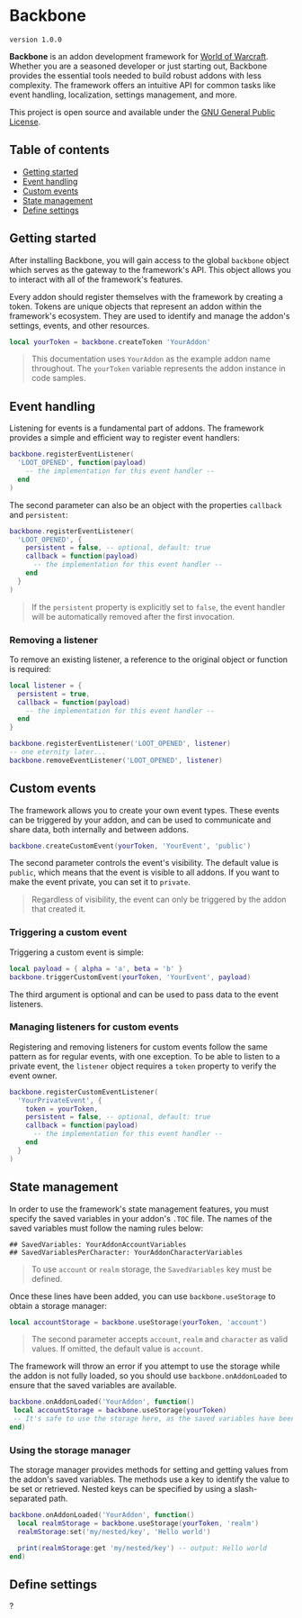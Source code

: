 # Backbone
`version 1.0.0`

**Backbone** is an addon development framework for [World of Warcraft](https://worldofwarcraft.blizzard.com). Whether you are a seasoned developer or just starting out, Backbone provides the essential tools needed to build robust addons with less complexity. The framework offers an intuitive API for common tasks like event handling, localization, settings management, and more.

This project is open source and available under the [GNU General Public License](https://www.gnu.org/licenses/).

## Table of contents

- [Getting started](#getting-started)
- [Event handling](#event-handling)
- [Custom events](#custom-events)
- [State management](#state-management)
- [Define settings](#define-settings)

## Getting started

After installing Backbone, you will gain access to the global `backbone` object which serves as the gateway to the framework's API. This object allows you to interact with all of the framework's features.

Every addon should register themselves with the framework by creating a token. Tokens are unique objects that represent an addon within the framework's ecosystem. They are used to identify and manage the addon's settings, events, and other resources.

```lua
local yourToken = backbone.createToken 'YourAddon'
```

> This documentation uses `YourAddon` as the example addon name throughout. The `yourToken` variable represents the addon instance in code samples.

## Event handling

Listening for events is a fundamental part of addons. The framework provides a simple and efficient way to register event handlers:

```lua
backbone.registerEventListener(
  'LOOT_OPENED', function(payload)
    -- the implementation for this event handler --
  end
)
```

The second parameter can also be an object with the properties `callback` and `persistent`:

```lua
backbone.registerEventListener(
  'LOOT_OPENED', {
    persistent = false, -- optional, default: true
    callback = function(payload)
      -- the implementation for this event handler --
    end
  }
)
```

> If the `persistent` property is explicitly set to `false`, the event handler will be automatically removed after the first invocation.

### Removing a listener

To remove an existing listener, a reference to the original object or function is required:

```lua
local listener = {
  persistent = true,
  callback = function(payload)
    -- the implementation for this event handler --
  end
}

backbone.registerEventListener('LOOT_OPENED', listener)
-- one eternity later...
backbone.removeEventListener('LOOT_OPENED', listener)
```

## Custom events

The framework allows you to create your own event types. These events can be triggered by your addon, and can be used to communicate and share data, both internally and between addons.

```lua
backbone.createCustomEvent(yourToken, 'YourEvent', 'public')
```

The second parameter controls the event's visibility. The default value is `public`, which means that the event is visible to all addons. If you want to make the event private, you can set it to `private`.

> Regardless of visibility, the event can only be triggered by the addon that created it.

### Triggering a custom event

Triggering a custom event is simple:

```lua
local payload = { alpha = 'a', beta = 'b' }
backbone.triggerCustomEvent(yourToken, 'YourEvent', payload)
```

The third argument is optional and can be used to pass data to the event listeners.

### Managing listeners for custom events

Registering and removing listeners for custom events follow the same pattern as for regular events, with one exception. To be able to listen to a private event, the `listener` object requires a `token` property to verify the event owner.

```lua
backbone.registerCustomEventListener(
  'YourPrivateEvent', {
    token = yourToken,
    persistent = false, -- optional, default: true
    callback = function(payload)
      -- the implementation for this event handler --
    end
  }
)
```

## State management

In order to use the framework's state management features, you must specify the saved variables in your addon's `.TOC` file. The names of the saved variables must follow the naming rules below:

```
## SavedVariables: YourAddonAccountVariables
## SavedVariablesPerCharacter: YourAddonCharacterVariables
```

> To use `account` or `realm` storage, the `SavedVariables` key must be defined.

Once these lines have been added, you can use `backbone.useStorage` to obtain a storage manager:

```lua
local accountStorage = backbone.useStorage(yourToken, 'account')
```

> The second parameter accepts `account`, `realm` and `character` as valid values. If omitted, the default value is `account`.

The framework will throw an error if you attempt to use the storage while the addon is not fully loaded, so you should use `backbone.onAddonLoaded` to ensure that the saved variables are available.

 ```lua
 backbone.onAddonLoaded('YourAddon', function()
  local accountStorage = backbone.useStorage(yourToken)
  -- It's safe to use the storage here, as the saved variables have been loaded.
end)
```

### Using the storage manager

The storage manager provides methods for setting and getting values from the addon's saved variables. The methods use a key to identify the value to be set or retrieved. Nested keys can be specified by using a slash-separated path.

```lua
backbone.onAddonLoaded('YourAddon', function()
  local realmStorage = backbone.useStorage(yourToken, 'realm')
  realmStorage:set('my/nested/key', 'Hello world')

  print(realmStorage:get 'my/nested/key') -- output: Hello world
end)
```

## Define settings

?